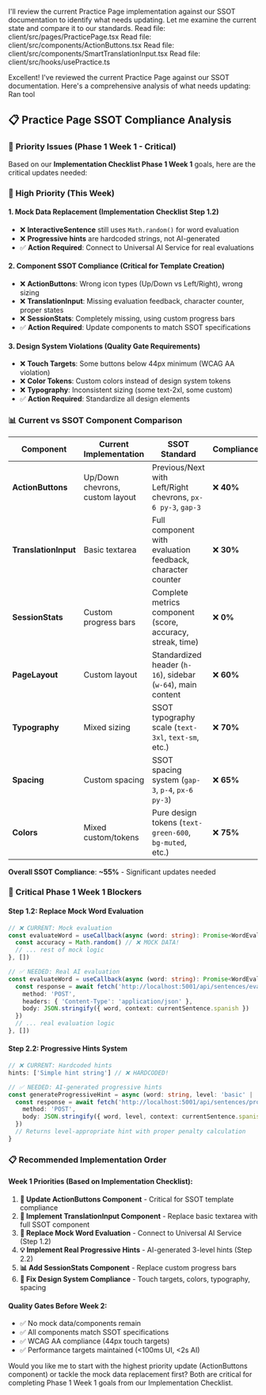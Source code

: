 I'll review the current Practice Page implementation against our SSOT documentation to identify what needs updating. Let me examine the current state and compare it to our standards.
Read file: client/src/pages/PracticePage.tsx
Read file: client/src/components/ActionButtons.tsx
Read file: client/src/components/SmartTranslationInput.tsx
Read file: client/src/hooks/usePractice.ts

Excellent! I've reviewed the current Practice Page against our SSOT documentation. Here's a comprehensive analysis of what needs updating:
Ran tool

## 📋 **Practice Page SSOT Compliance Analysis**

### 🎯 **Priority Issues (Phase 1 Week 1 - Critical)**

Based on our **Implementation Checklist Phase 1 Week 1** goals, here are the critical updates needed:

### **🔧 High Priority (This Week)**

#### **1. Mock Data Replacement (Implementation Checklist Step 1.2)**
- ❌ **InteractiveSentence** still uses `Math.random()` for word evaluation
- ❌ **Progressive hints** are hardcoded strings, not AI-generated
- ✅ **Action Required**: Connect to Universal AI Service for real evaluations

#### **2. Component SSOT Compliance (Critical for Template Creation)**
- ❌ **ActionButtons**: Wrong icon types (Up/Down vs Left/Right), wrong sizing
- ❌ **TranslationInput**: Missing evaluation feedback, character counter, proper states
- ❌ **SessionStats**: Completely missing, using custom progress bars
- ✅ **Action Required**: Update components to match SSOT specifications

#### **3. Design System Violations (Quality Gate Requirements)**
- ❌ **Touch Targets**: Some buttons below 44px minimum (WCAG AA violation)
- ❌ **Color Tokens**: Custom colors instead of design system tokens
- ❌ **Typography**: Inconsistent sizing (some text-2xl, some custom)
- ✅ **Action Required**: Standardize all design elements

### **📊 Current vs SSOT Component Comparison**

| **Component** | **Current Implementation** | **SSOT Standard** | **Compliance** |
|--------------|---------------------------|-------------------|----------------|
| **ActionButtons** | Up/Down chevrons, custom layout | Previous/Next with Left/Right chevrons, `px-6 py-3`, `gap-3` | ❌ **40%** |
| **TranslationInput** | Basic textarea | Full component with evaluation feedback, character counter | ❌ **30%** |
| **SessionStats** | Custom progress bars | Complete metrics component (score, accuracy, streak, time) | ❌ **0%** |
| **PageLayout** | Custom layout | Standardized header (`h-16`), sidebar (`w-64`), main content | ❌ **60%** |
| **Typography** | Mixed sizing | SSOT typography scale (`text-3xl`, `text-sm`, etc.) | ❌ **70%** |
| **Spacing** | Custom spacing | SSOT spacing system (`gap-3`, `p-4`, `px-6 py-3`) | ❌ **65%** |
| **Colors** | Mixed custom/tokens | Pure design tokens (`text-green-600`, `bg-muted`, etc.) | ❌ **75%** |

**Overall SSOT Compliance**: **~55%** - Significant updates needed

### **🚨 Critical Phase 1 Week 1 Blockers**

#### **Step 1.2: Replace Mock Word Evaluation**
```typescript
// ❌ CURRENT: Mock evaluation
const evaluateWord = useCallback(async (word: string): Promise<WordEvaluation> => {
  const accuracy = Math.random() // ❌ MOCK DATA!
  // ... rest of mock logic
}, [])

// ✅ NEEDED: Real AI evaluation  
const evaluateWord = useCallback(async (word: string): Promise<WordEvaluation> => {
  const response = await fetch('http://localhost:5001/api/sentences/evaluate-word', {
    method: 'POST',
    headers: { 'Content-Type': 'application/json' },
    body: JSON.stringify({ word, context: currentSentence.spanish })
  })
  // ... real evaluation logic
}, [])
```

#### **Step 2.2: Progressive Hints System**
```typescript
// ❌ CURRENT: Hardcoded hints
hints: ['Simple hint string'] // ❌ HARDCODED!

// ✅ NEEDED: AI-generated progressive hints
const generateProgressiveHint = async (word: string, level: 'basic' | 'intermediate' | 'complete') => {
  const response = await fetch('http://localhost:5001/api/sentences/progressive-hint', {
    method: 'POST',
    body: JSON.stringify({ word, level, context: currentSentence.spanish })
  })
  // Returns level-appropriate hint with proper penalty calculation
}
```

### **📋 Recommended Implementation Order**

#### **Week 1 Priorities (Based on Implementation Checklist):**

1. **🔄 Update ActionButtons Component** - Critical for SSOT template compliance
2. **📝 Implement TranslationInput Component** - Replace basic textarea with full SSOT component  
3. **🤖 Replace Mock Word Evaluation** - Connect to Universal AI Service (Step 1.2)
4. **💡 Implement Real Progressive Hints** - AI-generated 3-level hints (Step 2.2)
5. **📊 Add SessionStats Component** - Replace custom progress bars
6. **🎨 Fix Design System Compliance** - Touch targets, colors, typography, spacing

#### **Quality Gates Before Week 2:**
- ✅ No mock data/components remain
- ✅ All components match SSOT specifications
- ✅ WCAG AA compliance (44px touch targets)
- ✅ Performance targets maintained (<100ms UI, <2s AI)

Would you like me to start with the highest priority update (ActionButtons component) or tackle the mock data replacement first? Both are critical for completing Phase 1 Week 1 goals from our Implementation Checklist.